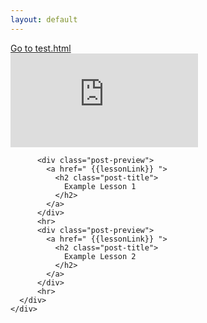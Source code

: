 ```yaml
---
layout: default
---
```


<!-- Main Content -->
<div class="container">
  <div class="row">
    <div class="col-lg-8 col-md-10 mx-auto">
    <a href="/test"> Go to test.html</a>
      <div class="embed-responsive embed-responsive-16by9 ">
        <iframe class="embed-responsive-item" src="https://www.youtube.com/embed/5Q4UJb2Zvx4" frameborder="0" allow="encrypted-media" allowfullscreen></iframe>
      </div>
      <div id="lessons">

          <div class="post-preview">
            <a href=" {{lessonLink}} ">
              <h2 class="post-title">
                Example Lesson 1
              </h2>
            </a>
          </div>
          <hr>
          <div class="post-preview">
            <a href=" {{lessonLink}} ">
              <h2 class="post-title">
                Example Lesson 2
              </h2>
            </a>
          </div>
          <hr>
      </div>
    </div>
  </div>
</div>
